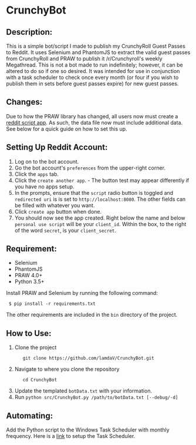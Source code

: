 # CrunchyBot
## Description:
This is a simple bot/script I made to publish my CrunchyRoll Guest Passes to Reddit.
It uses Selenium and PhantomJS to extract the valid guest passes from CrunchyRoll
and PRAW to publish it /r/Crunchyroll's weekly Megathread. This is not a bot made
to run indefinitely; however, it can be altered to do so if one so desired.
It was intended for use in conjunction with a task scheduler to check once every month
(or four if you wish to publish them in sets before guest passes expire) for new guest passes.

## Changes:
Due to how the PRAW library has changed, all users now must create a 
[reddit script app](https://github.com/reddit/reddit/wiki/OAuth2). 
As such, the data file now must include additional data. See below for a quick guide on how to set this up.

## Setting Up Reddit Account:
  1. Log on to the bot account.
  2. Go the bot account's `preferences` from the upper-right corner.
  3. Click the `apps` tab.
  4. Click the `create another app`.
    - The button test may appear differently if you have no apps setup.
  5. In the prompts, ensure that the `script` radio button is toggled and 
     `redirected uri` is is set to `http://localhost:8080`. The other fields
     can be filled with whatever you want.
  6. Click `create app` button when done.
  7. You should now see the app created. Right below the name and below `personal use script` will be your
     `client_id`. Within the box, to the right of the word `secret`, is your `client_secret`.

## Requirement:
* Selenium
* PhantomJS
* PRAW 4.0+
* Python 3.5+

Install PRAW and Selenium by running the following command:
```
 $ pip install -r requirements.txt
```

The other requirements are included in the `bin` directory of the project.

## How to Use:
  1. Clone the project
     ```
        git clone https://github.com/lamdaV/CrunchyBot.git
     ```
  2. Navigate to where you clone the repository
     ```
        cd CrunchyBot
     ```
  3. Update the templated `botData.txt` with your information.
  4. Run 
    ```
        python src/CrunchyBot.py /path/to/botData.txt [--debug/-d]
    ```

## Automating:
Add the Python script to the Windows Task Scheduler with monthly frequency.
Here is a [link](http://blogs.esri.com/esri/arcgis/2013/07/30/scheduling-a-scrip/) to setup the Task Scheduler.
